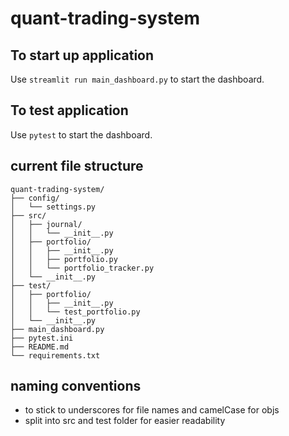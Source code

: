 # quant-trading-system

## To start up application 
Use `streamlit run main_dashboard.py` to start the dashboard.

## To test application 
Use `pytest` to start the dashboard. 

## current file structure 

```
quant-trading-system/
├── config/
│   └── settings.py
├── src/
│   ├── journal/
│   │   └── __init__.py
│   ├── portfolio/
│   │   ├── __init__.py
│   │   ├── portfolio.py
│   │   └── portfolio_tracker.py
│   └── __init__.py
├── test/
│   ├── portfolio/
│   │   ├── __init__.py
│   │   └── test_portfolio.py
│   └── __init__.py
├── main_dashboard.py
├── pytest.ini
├── README.md
└── requirements.txt
```

## naming conventions 
- to stick to underscores for file names and camelCase for objs 
- split into src and test folder for easier readability 
